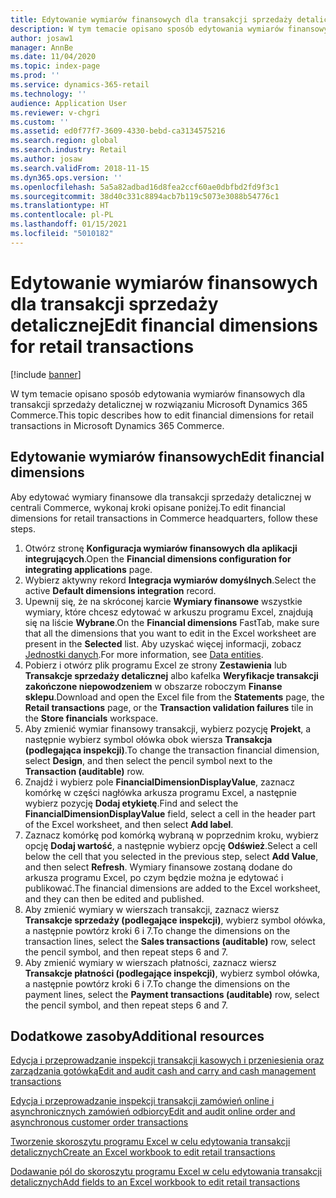 ```yaml
---
title: Edytowanie wymiarów finansowych dla transakcji sprzedaży detalicznej
description: W tym temacie opisano sposób edytowania wymiarów finansowych dla transakcji sprzedaży detalicznej w rozwiązaniu Microsoft Dynamics 365 Commerce.
author: josaw1
manager: AnnBe
ms.date: 11/04/2020
ms.topic: index-page
ms.prod: ''
ms.service: dynamics-365-retail
ms.technology: ''
audience: Application User
ms.reviewer: v-chgri
ms.custom: ''
ms.assetid: ed0f77f7-3609-4330-bebd-ca3134575216
ms.search.region: global
ms.search.industry: Retail
ms.author: josaw
ms.search.validFrom: 2018-11-15
ms.dyn365.ops.version: ''
ms.openlocfilehash: 5a5a82adbad16d8fea2ccf60ae0dbfbd2fd9f3c1
ms.sourcegitcommit: 38d40c331c8894acb7b119c5073e3088b54776c1
ms.translationtype: HT
ms.contentlocale: pl-PL
ms.lasthandoff: 01/15/2021
ms.locfileid: "5010182"
---
```

# <a name="edit-financial-dimensions-for-retail-transactions"></a><span data-ttu-id="b3018-103">Edytowanie wymiarów finansowych dla transakcji sprzedaży detalicznej</span><span class="sxs-lookup"><span data-stu-id="b3018-103">Edit financial dimensions for retail transactions</span></span>

[!include [banner](../includes/banner.md)]

<span data-ttu-id="b3018-104">W tym temacie opisano sposób edytowania wymiarów finansowych dla transakcji sprzedaży detalicznej w rozwiązaniu Microsoft Dynamics 365 Commerce.</span><span class="sxs-lookup"><span data-stu-id="b3018-104">This topic describes how to edit financial dimensions for retail transactions in Microsoft Dynamics 365 Commerce.</span></span>

## <a name="edit-financial-dimensions"></a><span data-ttu-id="b3018-105">Edytowanie wymiarów finansowych</span><span class="sxs-lookup"><span data-stu-id="b3018-105">Edit financial dimensions</span></span>

<span data-ttu-id="b3018-106">Aby edytować wymiary finansowe dla transakcji sprzedaży detalicznej w centrali Commerce, wykonaj kroki opisane poniżej.</span><span class="sxs-lookup"><span data-stu-id="b3018-106">To edit financial dimensions for retail transactions in Commerce headquarters, follow these steps.</span></span>

1. <span data-ttu-id="b3018-107">Otwórz stronę **Konfiguracja wymiarów finansowych dla aplikacji integrujących**.</span><span class="sxs-lookup"><span data-stu-id="b3018-107">Open the **Financial dimensions configuration for integrating applications** page.</span></span>
1. <span data-ttu-id="b3018-108">Wybierz aktywny rekord **Integracja wymiarów domyślnych**.</span><span class="sxs-lookup"><span data-stu-id="b3018-108">Select the active **Default dimensions integration** record.</span></span>
1. <span data-ttu-id="b3018-109">Upewnij się, że na skróconej karcie **Wymiary finansowe** wszystkie wymiary, które chcesz edytować w arkuszu programu Excel, znajdują się na liście **Wybrane**.</span><span class="sxs-lookup"><span data-stu-id="b3018-109">On the **Financial dimensions** FastTab, make sure that all the dimensions that you want to edit in the Excel worksheet are present in the **Selected** list.</span></span> <span data-ttu-id="b3018-110">Aby uzyskać więcej informacji, zobacz [Jednostki danych](https://docs.microsoft.com/dynamics365/fin-ops-core/dev-itpro/financial/financial-dimension-configuration-integration#data-entities).</span><span class="sxs-lookup"><span data-stu-id="b3018-110">For more information, see [Data entities](https://docs.microsoft.com/dynamics365/fin-ops-core/dev-itpro/financial/financial-dimension-configuration-integration#data-entities).</span></span>
1. <span data-ttu-id="b3018-111">Pobierz i otwórz plik programu Excel ze strony **Zestawienia** lub **Transakcje sprzedaży detalicznej** albo kafelka **Weryfikacje transakcji zakończone niepowodzeniem** w obszarze roboczym **Finanse sklepu**.</span><span class="sxs-lookup"><span data-stu-id="b3018-111">Download and open the Excel file from the **Statements** page, the **Retail transactions** page, or the **Transaction validation failures** tile in the **Store financials** workspace.</span></span>
1. <span data-ttu-id="b3018-112">Aby zmienić wymiar finansowy transakcji, wybierz pozycję **Projekt**, a następnie wybierz symbol ołówka obok wiersza **Transakcja (podlegająca inspekcji)**.</span><span class="sxs-lookup"><span data-stu-id="b3018-112">To change the transaction financial dimension, select **Design**, and then select the pencil symbol next to the **Transaction (auditable)** row.</span></span>
1. <span data-ttu-id="b3018-113">Znajdź i wybierz pole **FinancialDimensionDisplayValue**, zaznacz komórkę w części nagłówka arkusza programu Excel, a następnie wybierz pozycję **Dodaj etykietę**.</span><span class="sxs-lookup"><span data-stu-id="b3018-113">Find and select the **FinancialDimensionDisplayValue** field, select a cell in the header part of the Excel worksheet, and then select **Add label**.</span></span>
1. <span data-ttu-id="b3018-114">Zaznacz komórkę pod komórką wybraną w poprzednim kroku, wybierz opcję **Dodaj wartość**, a następnie wybierz opcję **Odśwież**.</span><span class="sxs-lookup"><span data-stu-id="b3018-114">Select a cell below the cell that you selected in the previous step, select **Add Value**, and then select **Refresh**.</span></span> <span data-ttu-id="b3018-115">Wymiary finansowe zostaną dodane do arkusza programu Excel, po czym będzie można je edytować i publikować.</span><span class="sxs-lookup"><span data-stu-id="b3018-115">The financial dimensions are added to the Excel worksheet, and they can then be edited and published.</span></span>
1. <span data-ttu-id="b3018-116">Aby zmienić wymiary w wierszach transakcji, zaznacz wiersz **Transakcje sprzedaży (podlegające inspekcji)**, wybierz symbol ołówka, a następnie powtórz kroki 6 i 7.</span><span class="sxs-lookup"><span data-stu-id="b3018-116">To change the dimensions on the transaction lines, select the **Sales transactions (auditable)** row, select the pencil symbol, and then repeat steps 6 and 7.</span></span>
1. <span data-ttu-id="b3018-117">Aby zmienić wymiary w wierszach płatności, zaznacz wiersz **Transakcje płatności (podlegające inspekcji)**, wybierz symbol ołówka, a następnie powtórz kroki 6 i 7.</span><span class="sxs-lookup"><span data-stu-id="b3018-117">To change the dimensions on the payment lines, select the **Payment transactions (auditable)** row, select the pencil symbol, and then repeat steps 6 and 7.</span></span>

## <a name="additional-resources"></a><span data-ttu-id="b3018-118">Dodatkowe zasoby</span><span class="sxs-lookup"><span data-stu-id="b3018-118">Additional resources</span></span>

[<span data-ttu-id="b3018-119">Edycja i przeprowadzanie inspekcji transakcji kasowych i przeniesienia oraz zarządzania gotówką</span><span class="sxs-lookup"><span data-stu-id="b3018-119">Edit and audit cash and carry and cash management transactions</span></span>](edit-cash-trans.md)

[<span data-ttu-id="b3018-120">Edycja i przeprowadzanie inspekcji transakcji zamówień online i asynchronicznych zamówień odbiorcy</span><span class="sxs-lookup"><span data-stu-id="b3018-120">Edit and audit online order and asynchronous customer order transactions</span></span>](edit-order-trans.md)

[<span data-ttu-id="b3018-121">Tworzenie skoroszytu programu Excel w celu edytowania transakcji detalicznych</span><span class="sxs-lookup"><span data-stu-id="b3018-121">Create an Excel workbook to edit retail transactions</span></span>](create-excel-edit.md)

[<span data-ttu-id="b3018-122">Dodawanie pól do skoroszytu programu Excel w celu edytowania transakcji detalicznych</span><span class="sxs-lookup"><span data-stu-id="b3018-122">Add fields to an Excel workbook to edit retail transactions</span></span>](add-fields-excel.md)
